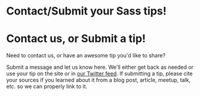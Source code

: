 # Contact/Submit your Sass tips!

# Contact us, or Submit a tip!

Need to contact us, or have an awesome tip you'd like to share?

Submit a message and let us know here. We'll either get back as needed or use your tip on the site or in [our Twitter feed](http://twitter.com/TheSassWay). If submitting a tip, please cite your sources if you learned about it from a blog post, article, meetup, talk, etc. so we can properly link to it.

<script type="text/javascript">var host = (("https:" == document.location.protocol) ? "https://secure." : "http://");document.write(unescape("%3Cscript src='" + host + "wufoo.com/scripts/embed/form.js' type='text/javascript'%3E%3C/script%3E"));</script>

<script type="text/javascript">
var z7x3k7 = new WufooForm();
z7x3k7.initialize({
'userName':'thesassway', 
'formHash':'z7x3k7', 
'autoResize':true,
'height':'574',
'header':'show', 
'ssl':true});
z7x3k7.display();
</script>
